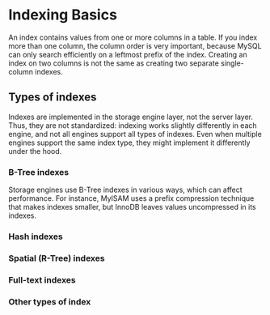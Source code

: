 # Indexing Basics

An index contains values from one or more columns in a table. If you index more than one column, the column order is very important, because MySQL can only search efficiently on a leftmost prefix of the index. Creating an index on two columns is not the same as creating two separate single-column indexes.

## Types of indexes

Indexes are implemented in the storage engine layer, not the server layer. Thus, they are not standardized: indexing works slightly differently in each engine, and not all engines support all types of indexes. Even when multiple engines support the same index type, they might implement it differently under the hood.

### B-Tree indexes

Storage engines use B-Tree indexes in various ways, which can affect performance. For instance, MyISAM uses a prefix compression technique that makes indexes smaller, but InnoDB leaves values uncompressed in its indexes.


### Hash indexes

### Spatial (R-Tree) indexes

### Full-text indexes

### Other types of index